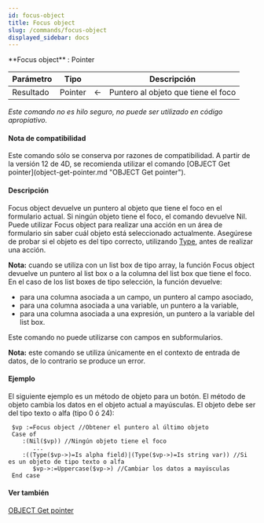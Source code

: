```yaml
---
id: focus-object
title: Focus object
slug: /commands/focus-object
displayed_sidebar: docs
---
```


<!--REF #_command_.Focus object.Syntax-->**Focus object**  : Pointer<!-- END REF-->
<!--REF #_command_.Focus object.Params-->
| Parámetro | Tipo |  | Descripción |
| --- | --- | --- | --- |
| Resultado | Pointer | &#8592; | Puntero al objeto que tiene el foco |

<!-- END REF-->

*Este comando no es hilo seguro, no puede ser utilizado en código apropiativo.*


#### Nota de compatibilidad 

<!--REF #_command_.Focus object.Summary-->Este comando sólo se conserva por razones de compatibilidad.<!-- END REF--> A partir de la versión 12 de 4D, se recomienda utilizar el comando [OBJECT Get pointer](object-get-pointer.md "OBJECT Get pointer").

#### Descripción 

Focus object devuelve un puntero al objeto que tiene el foco en el formulario actual. Si ningún objeto tiene el foco, el comando devuelve Nil. Puede utilizar Focus object para realizar una acción en un área de formulario sin saber cuál objeto está seleccionado actualmente. Asegúrese de probar si el objeto es del tipo correcto, utilizando [Type](type.md "Type"), antes de realizar una acción. 

**Nota:** cuando se utiliza con un list box de tipo array, la función Focus object devuelve un puntero al list box o a la columna del list box que tiene el foco. En el caso de los list boxes de tipo selección, la función devuelve:

* para una columna asociada a un campo, un puntero al campo asociado,
* para una columna asociada a una variable, un puntero a la variable,
* para una columna asociada a una expresión, un puntero a la variable del list box.

Este comando no puede utilizarse con campos en subformularios.

**Nota:** este comando se utiliza únicamente en el contexto de entrada de datos, de lo contrario se produce un error.

#### Ejemplo 

El siguiente ejemplo es un método de objeto para un botón. El método de objeto cambia los datos en el objeto actual a mayúsculas. El objeto debe ser del tipo texto o alfa (tipo 0 ó 24):

```4d
 $vp :=Focus object //Obtener el puntero al último objeto
 Case of
    :(Nil($vp)) //Ningún objeto tiene el foco
       ...
    :((Type($vp->)=Is alpha field)|(Type($vp->)=Is string var)) //Si es un objeto de tipo texto o alfa
       $vp->:=Uppercase($vp->) //Cambiar los datos a mayúsculas
 End case
```

#### Ver también 

[OBJECT Get pointer](object-get-pointer.md)  